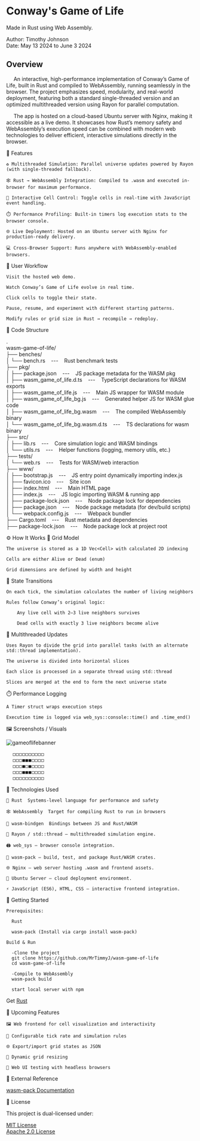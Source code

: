 # Conway's Game of Life
Made in Rust using Web Assembly.

Author: Timothy Johnson <br>
Date: May 13 2024 to June 3 2024

## Overview

&nbsp;&nbsp;&nbsp;&nbsp; An interactive, high-performance implementation of Conway’s Game of Life, built in Rust and compiled to WebAssembly, running seamlessly in the browser. The project emphasizes speed, modularity, and real-world deployment, featuring both a standard single-threaded version and an optimized multithreaded version using Rayon for parallel computation.

&nbsp;&nbsp;&nbsp;&nbsp; The app is hosted on a cloud-based Ubuntu server with Nginx, making it accessible as a live demo. It showcases how Rust’s memory safety and WebAssembly’s execution speed can be combined with modern web technologies to deliver efficient, interactive simulations directly in the browser.

🧩 Features

    ♻️ Multithreaded Simulation: Parallel universe updates powered by Rayon (with single-threaded fallback).

    🕸️ Rust → WebAssembly Integration: Compiled to .wasm and executed in-browser for maximum performance.

    🧮 Interactive Cell Control: Toggle cells in real-time with JavaScript event handling.

    ⏱️ Performance Profiling: Built-in timers log execution stats to the browser console.

    🌐 Live Deployment: Hosted on an Ubuntu server with Nginx for production-ready delivery.

    💻 Cross-Browser Support: Runs anywhere with WebAssembly-enabled browsers.

🔄 User Workflow

    Visit the hosted web demo.

    Watch Conway’s Game of Life evolve in real time.

    Click cells to toggle their state.

    Pause, resume, and experiment with different starting patterns.

    Modify rules or grid size in Rust → recompile → redeploy.

📁 Code Structure

.<br>
wasm-game-of-life/<br>
├── benches/<br> 
│   └── bench.rs &nbsp;&nbsp;&nbsp;---&nbsp;&nbsp;&nbsp; Rust benchmark tests<br>
├── pkg/<br>
│   ├── package.json &nbsp;&nbsp;&nbsp;---&nbsp;&nbsp;&nbsp; JS package metadata for the WASM pkg<br>
│   ├── wasm_game_of_life.d.ts &nbsp;&nbsp;&nbsp;---&nbsp;&nbsp;&nbsp; TypeScript declarations for WASM exports<br>
│   ├── wasm_game_of_life.js &nbsp;&nbsp;&nbsp;---&nbsp;&nbsp;&nbsp; Main JS wrapper for WASM module<br>
│   ├── wasm_game_of_life_bg.js &nbsp;&nbsp;&nbsp;---&nbsp;&nbsp;&nbsp; Generated helper JS for WASM glue code<br>
│   ├── wasm_game_of_life_bg.wasm &nbsp;&nbsp;&nbsp;---&nbsp;&nbsp;&nbsp; The compiled WebAssembly binary<br>
│   └── wasm_game_of_life_bg.wasm.d.ts &nbsp;&nbsp;&nbsp;---&nbsp;&nbsp;&nbsp; TS declarations for wasm binary<br>
├── src/<br>
│   ├── lib.rs &nbsp;&nbsp;&nbsp;---&nbsp;&nbsp;&nbsp; Core simulation logic and WASM bindings<br>
│   └── utils.rs &nbsp;&nbsp;&nbsp;---&nbsp;&nbsp;&nbsp; Helper functions (logging, memory utils, etc.)<br>
├── tests/<br>
│   └── web.rs &nbsp;&nbsp;&nbsp;---&nbsp;&nbsp;&nbsp; Tests for WASM/web interaction<br>
├── www/<br>
│   ├── bootstrap.js &nbsp;&nbsp;&nbsp;---&nbsp;&nbsp;&nbsp; JS entry point dynamically importing index.js<br>
│   ├── favicon.ico &nbsp;&nbsp;&nbsp;---&nbsp;&nbsp;&nbsp; Site icon<br>
│   ├── index.html &nbsp;&nbsp;&nbsp;---&nbsp;&nbsp;&nbsp; Main HTML page<br>
│   ├── index.js &nbsp;&nbsp;&nbsp;---&nbsp;&nbsp;&nbsp; JS logic importing WASM & running app<br>
│   ├── package-lock.json &nbsp;&nbsp;&nbsp;---&nbsp;&nbsp;&nbsp; Node package lock for dependencies<br>
│   ├── package.json &nbsp;&nbsp;&nbsp;---&nbsp;&nbsp;&nbsp; Node package metadata (for dev/build scripts)<br>
│   └── webpack.config.js &nbsp;&nbsp;&nbsp;---&nbsp;&nbsp;&nbsp; Webpack bundler<br>
├── Cargo.toml &nbsp;&nbsp;&nbsp;---&nbsp;&nbsp;&nbsp; Rust metadata and dependencies<br>
├── package-lock.json &nbsp;&nbsp;&nbsp;---&nbsp;&nbsp;&nbsp; Node package lock at project root<br>


⚙️ How It Works
🧱 Grid Model

    The universe is stored as a 1D Vec<Cell> with calculated 2D indexing

    Cells are either Alive or Dead (enum)

    Grid dimensions are defined by width and height

🚦 State Transitions

    On each tick, the simulation calculates the number of living neighbors

    Rules follow Conway’s original logic:

        Any live cell with 2–3 live neighbors survives

        Dead cells with exactly 3 live neighbors become alive

🧵 Multithreaded Updates

    Uses Rayon to divide the grid into parallel tasks (with an alternate std::thread implementation).

    The universe is divided into horizontal slices

    Each slice is processed in a separate thread using std::thread

    Slices are merged at the end to form the next universe state

⏱️ Performance Logging

    A Timer struct wraps execution steps

    Execution time is logged via web_sys::console::time() and .time_end()

🖼️ Screenshots / Visuals

![gameoflifebanner](https://github.com/user-attachments/assets/cc3586f0-08e3-4405-a1ba-5731e9ef112d)

<pre>
  ◻◻◻◻◻◻◻◻◻◻ 
  ◻◻◻◼◼◼◻◻◻◻
  ◻◻◻◼◻◼◻◻◻◻
  ◻◻◻◼◼◼◻◻◻◻
  ◻◻◻◻◻◻◻◻◻◻
</pre>

🧰 Technologies Used

    🦀 Rust	Systems-level language for performance and safety
    
    🕸️ WebAssembly	Target for compiling Rust to run in browsers
    
    🔁 wasm-bindgen	Bindings between JS and Rust/WASM
    
    🎲 Rayon / std::thread — multithreaded simulation engine.
    
    🖨️ web_sys — browser console integration.
    
    🧪 wasm-pack — build, test, and package Rust/WASM crates.

    🌐 Nginx — web server hosting .wasm and frontend assets.

    🐧 Ubuntu Server — cloud deployment environment.

    ⚡ JavaScript (ES6), HTML, CSS — interactive frontend integration.

🚀 Getting Started

    Prerequisites:

      Rust

      wasm-pack (Install via cargo install wasm-pack)

    Build & Run

      -Clone the project
      git clone https://github.com/MrTimmyJ/wasm-game-of-life
      cd wasm-game-of-life

      -Compile to WebAssembly
      wasm-pack build

      start local server with npm

  Get [Rust](https://www.rust-lang.org/tools/install)

🌱 Upcoming Features

    🖼️ Web frontend for cell visualization and interactivity

    🧮 Configurable tick rate and simulation rules

    🌐 Export/import grid states as JSON

    🔲 Dynamic grid resizing

    🧪 Web UI testing with headless browsers

📎 External Reference

[wasm-pack Documentation](https://rustwasm.github.io/docs/wasm-pack/)

🪪 License

This project is dual-licensed under:

[MIT License](https://opensource.org/license/mit) <br>
[Apache 2.0 License](https://www.apache.org/licenses/LICENSE-2.0)
